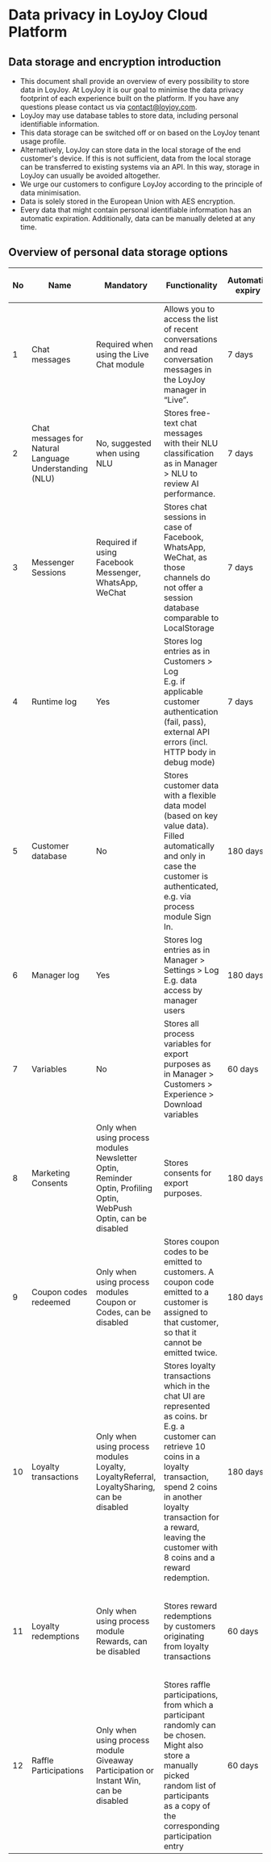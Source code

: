 # Data privacy in LoyJoy Cloud Platform

## Data storage and encryption introduction
- This document shall provide an overview of every possibility to store data in LoyJoy. At LoyJoy it is our goal to minimise the data privacy footprint of each experience built on the platform. If you have any questions please contact us via contact@loyjoy.com.
- LoyJoy may use database tables to store data, including personal identifiable information.
- This data storage can be switched off or on based on the LoyJoy tenant usage profile.
- Alternatively, LoyJoy can store data in the local storage of the end customer's device. If this is not sufficient, data from the local storage can be transferred to existing systems via an API. In this way, storage in LoyJoy can usually be avoided altogether.
- We urge our customers to configure LoyJoy according to the principle of data minimisation.
- Data is solely stored in the European Union with AES encryption.
- Every data that might contain personal identifiable information has an automatic expiration. Additionally, data can be manually deleted at any time.

## Overview of personal data storage options

|No  |Name  |Mandatory  |Functionality  |Automatic expiry  |Expiry based on|  Personal data contained  |
| --- | ---- | ------- | -------------- | ---------------- | ------------- | -------------------------- | 
|  1 |   Chat messages |   Required when using the Live Chat module | Allows you to access the list of recent conversations and read conversation messages in the LoyJoy manager in “Live”.| 7 days | Created at  | Chat messages (AES encrypted)  | 
| 2 | Chat messages for Natural Language Understanding (NLU) | No, suggested when using NLU | Stores free-text chat messages with their NLU classification as in Manager > NLU to review AI performance. | 7 days | Created at | Chat messages from free text entries (AES encrypted) | 
| 3 | Messenger Sessions | Required if using Facebook Messenger, WhatsApp, WeChat | Stores chat sessions in case of Facebook, WhatsApp, WeChat, as those channels do not offer a session database comparable to LocalStorage | 7 days | Created at | Customer ID by the external platform, personal data collected in chatbots |
| 4 | Runtime log | Yes | Stores log entries as in Customers > Log <br> E.g. if applicable customer authentication (fail, pass), external API errors (incl. HTTP body in debug mode) | 7 days | Created at | Email address (AES encrypted), IP address, Message (AES encrypted) |
| 5 | Customer database | No | Stores customer data with a flexible data model (based on key value data). Filled automatically and only in case the customer is authenticated, <br> e.g. via process module Sign In. | 180 days | Last interacted at | Email address (AES encrypted), personal data collected in chatbots |
| 6 | Manager log | Yes | Stores log entries as in Manager > Settings > Log <br> E.g. data access by manager users | 180 days | Created at | LoyJoy manager user email addresses (AES encrypted) |
| 7 | Variables | No | Stores all process variables for export purposes as in Manager > Customers > Experience > Download variables | 60 days | Expires at | Variable values, files (AES encrypted) | 
| 8 | Marketing Consents | Only when using process modules Newsletter Optin, Reminder Optin, Profiling Optin, WebPush Optin, can be disabled | Stores consents for export purposes. | 180 days | Created at | Email address (AES encrypted), IP address (AES encrypted) |
| 9 | Coupon codes redeemed | Only when using process modules Coupon or Codes, can be disabled | Stores coupon codes to be emitted to customers. A coupon code emitted to a customer is assigned to that customer, so that it cannot be emitted twice. | 180 days | Created at | Email address (AES encrypted) |
| 10 | Loyalty transactions | Only when using process modules Loyalty, LoyaltyReferral, LoyaltySharing, can be disabled | Stores loyalty transactions which in the chat UI are represented as coins. br E.g. a customer can retrieve 10 coins in a loyalty transaction, spend 2 coins in another loyalty transaction for a reward, leaving the customer with 8 coins and a reward redemption. | 180 days | Created at | Email address (AES encrypted) |
| 11 | Loyalty redemptions | Only when using process module Rewards, can be disabled |Stores reward redemptions by customers originating from loyalty transactions | 60 days | Created at | Email address, firstname, last name, postal address, phone (all AES encrypted) |
| 12 | Raffle Participations | Only when using process module Giveaway Participation or Instant Win, can be disabled | Stores raffle participations, from which a participant randomly can be chosen. <br> Might also store a manually picked random list of participants as a copy of the corresponding participation entry | 60 days | Created at | Email address, firstname, last name, postal address, phone (all AES encrypted) |
